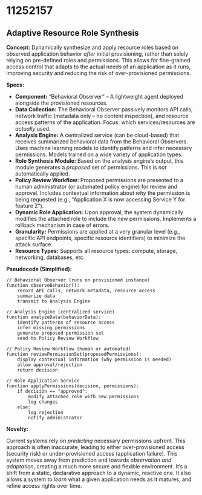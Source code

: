 # 11252157

## Adaptive Resource Role Synthesis

**Concept:** Dynamically synthesize and apply resource roles based on observed application behavior *after* initial provisioning, rather than solely relying on pre-defined roles and permissions. This allows for fine-grained access control that adapts to the actual needs of an application as it runs, improving security and reducing the risk of over-provisioned permissions.

**Specs:**

*   **Component:** “Behavioral Observer” – A lightweight agent deployed alongside the provisioned resources.
*   **Data Collection:** The Behavioral Observer passively monitors API calls, network traffic (metadata only – no content inspection), and resource access patterns of the application. Focus: which services/resources are *actually* used.
*   **Analysis Engine:** A centralized service (can be cloud-based) that receives summarized behavioral data from the Behavioral Observers.  Uses machine learning models to identify patterns and infer necessary permissions.  Models trained on a wide variety of application types.
*   **Role Synthesis Module:** Based on the analysis engine’s output, this module generates a *proposed* set of permissions.  This is *not* automatically applied.
*   **Policy Review Workflow:**  Proposed permissions are presented to a human administrator (or automated policy engine) for review and approval.  Includes contextual information about *why* the permission is being requested (e.g., “Application X is now accessing Service Y for feature Z”).
*   **Dynamic Role Application:** Upon approval, the system dynamically modifies the attached role to include the new permissions.  Implements a rollback mechanism in case of errors.
*   **Granularity:**  Permissions are applied at a very granular level (e.g., specific API endpoints, specific resource identifiers) to minimize the attack surface.
*   **Resource Types:** Supports all resource types: compute, storage, networking, databases, etc.

**Pseudocode (Simplified):**

```
// Behavioral Observer (runs on provisioned instance)
function observeBehavior():
    record API calls, network metadata, resource access
    summarize data
    transmit to Analysis Engine

// Analysis Engine (centralized service)
function analyzeData(behaviorData):
    identify patterns of resource access
    infer missing permissions
    generate proposed permission set
    send to Policy Review Workflow

// Policy Review Workflow (human or automated)
function reviewPermissionSet(proposedPermissions):
    display contextual information (why permission is needed)
    allow approval/rejection
    return decision

// Role Application Service
function applyPermissions(decision, permissions):
    if decision == "approved":
        modify attached role with new permissions
        log changes
    else:
        log rejection
        notify administrator
```

**Novelty:**

Current systems rely on *predicting* necessary permissions upfront. This approach is often inaccurate, leading to either over-provisioned access (security risk) or under-provisioned access (application failure). This system moves away from prediction and towards *observation and adaptation*, creating a much more secure and flexible environment.  It’s a shift from a static, declarative approach to a dynamic, reactive one. It also allows a system to *learn* what a given application needs as it matures, and refine access rights over time.